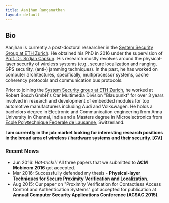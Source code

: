 ```yaml
---
title: Aanjhan Ranganathan
layout: default
---
```


## Bio
Aanjhan is currently a post-doctoral researcher in the [System Security Group at ETH Zurich]. He obtained his PhD in 2016 under the supervision of [Prof. Dr. Srdjan Capkun]. His research mostly revolves around the physical-layer security of wireless systems (e.g., secure localization and ranging, GPS security, (anti-) jamming techniques). In the past, he has worked on computer architectures, specifically, multiprocessor systems, cache coherency protocols and communication bus protocols.

Prior to joining the [System Security group at ETH Zurich], he worked at Robert Bosch GmbH's Car Multimedia Division "Blaupunkt" for over 3 years involved in research and development of embedded modules for top automotive manufacturers including Audi and Volkswagen. He holds a bachelors degree in Electronic and Communication engineering from Anna University in Chennai, India and a Masters degree in Microelectronics from [Ecole Polytechnique Federale de Lausanne], Switzerland.

**I am currently in the job market looking for interesting research positions in the broad area of wireless / hardware systems and their security. <a href="assets/cv_aanjhan.pdf">[CV]</a>**

### Recent News
* Jun 2016: *Hat-trick!!!* All three papers that we submitted to **ACM Mobicom 2016** got accepted.
* Mar 2016: Successfully defended my thesis - **Physical-layer Techniques for Secure Proximity Verification and Localization**.
* Aug 2015: Our paper on "Proximity Verification for Contactless Access Control and Authentication Systems" got accepted for publication at **Annual Computer Security Applications Conference (ACSAC 2015)**.

[System Security group at ETH Zurich]:http://www.syssec.ethz.ch
[Ecole Polytechnique Federale de Lausanne]:http://epfl.ch
[Prof. Dr. Srdjan Capkun]:http://www.syssec.ethz.ch/people/capkun.html
